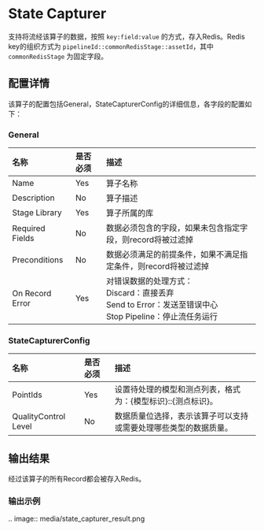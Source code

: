 # State Capturer

支持将流经该算子的数据，按照 `key:field:value` 的方式，存入Redis。Redis key的组织方式为 `pipelineId::commonRedisStage::assetId`，其中 `commonRedisStage` 为固定字段。



## 配置详情

该算子的配置包括General，StateCapturerConfig的详细信息，各字段的配置如下：

### General

| 名称            | 是否必须 | 描述                                                         |
| :-------------- | :------- | :----------------------------------------------------------- |
| Name            | Yes      | 算子名称                                                     |
| Description     | No       | 算子描述                                                     |
| Stage Library   | Yes      | 算子所属的库                                                 |
| Required Fields | No       | 数据必须包含的字段，如果未包含指定字段，则record将被过滤掉   |
| Preconditions   | No       | 数据必须满足的前提条件，如果不满足指定条件，则record将被过滤掉 |
| On Record Error | Yes      | 对错误数据的处理方式：<br/>Discard：直接丢弃 <br/>Send to Error：发送至错误中心 <br/>Stop Pipeline：停止流任务运行 |

### StateCapturerConfig

| 名称                 | 是否必须 | 描述                                                         |
| :------------------- | :------- | :----------------------------------------------------------- |
| PointIds             | Yes      | 设置待处理的模型和测点列表，格式为：{模型标识}::{测点标识}。 |
| QualityControl Level | No       | 数据质量位选择，表示该算子可以支持或需要处理哪些类型的数据质量。 |



## 输出结果

经过该算子的所有Record都会被存入Redis。

### 输出示例

.. image:: media/state_capturer_result.png
